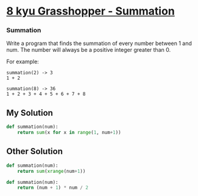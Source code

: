 # [8 kyu Grasshopper - Summation](https://www.codewars.com/kata/grasshopper-summation)

### Summation

Write a program that finds the summation of every number between 1 and num. The number will always be a positive integer greater than 0.

For example:

```
summation(2) -> 3
1 + 2

summation(8) -> 36
1 + 2 + 3 + 4 + 5 + 6 + 7 + 8
```

## My Solution

```python
def summation(num):
    return sum(x for x in range(1, num+1))
```

## Other Solution

```python
def summation(num):
    return sum(xrange(num+1))
```
```python
def summation(num):
    return (num + 1) * num / 2
```